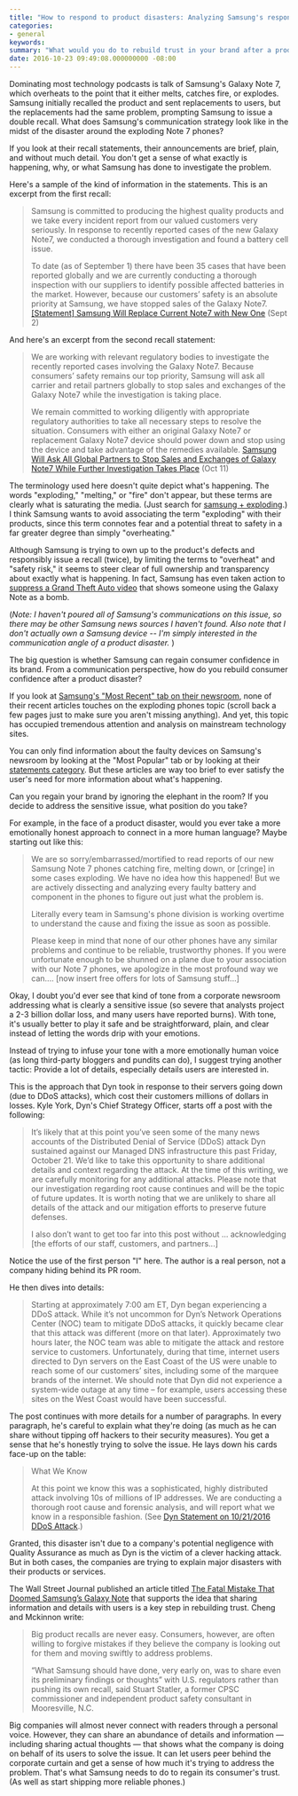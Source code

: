 ```yaml
---
title: "How to respond to product disasters: Analyzing Samsung's response to their exploding phones in contrast to Dyn's response to the DDoS attack"
categories:
- general
keywords: 
summary: "What would you do to rebuild trust in your brand after a product disaster like Samsung's exploding phones? I looked at Samsung's recall notice and newsroom articles to see what strategies they employed, but I found the communication brief, plain, and short of any detail that would help rekindle trust. If company's want to gain user trust, they must share more information and details with users, as Dyn did in their company blog posts after the recent DDoS attacks."
date: 2016-10-23 09:49:08.000000000 -08:00
---
```


Dominating most technology podcasts is talk of Samsung's Galaxy Note 7, which overheats to the point that it either melts, catches fire, or explodes. Samsung initially recalled the product and sent replacements to users, but the replacements had the same problem, prompting Samsung to issue a double recall. What does Samsung's communication strategy look like in the midst of the disaster around the exploding Note 7 phones?

If you look at their recall statements, their announcements are brief, plain, and without much detail. You don't get a sense of what exactly is happening, why, or what Samsung has done to investigate the problem.

Here's a sample of the kind of information in the statements. This is an excerpt from the first recall: 

>Samsung is committed to producing the highest quality products and we take every incident report from our valued customers very seriously. In response to recently reported cases of the new Galaxy Note7, we conducted a thorough investigation and found a battery cell issue.
>
>To date (as of September 1) there have been 35 cases that have been reported globally and we are currently conducting a thorough inspection with our suppliers to identify possible affected batteries in the market. However, because our customers’ safety is an absolute priority at Samsung, we have stopped sales of the Galaxy Note7. [[Statement] Samsung Will Replace Current Note7 with New One](https://news.samsung.com/global/statement-on-galaxy-note7) (Sept 2)

And here's an excerpt from the second recall statement:

>We are working with relevant regulatory bodies to investigate the recently reported cases involving the Galaxy Note7. Because consumers’ safety remains our top priority, Samsung will ask all carrier and retail partners globally to stop sales and exchanges of the Galaxy Note7 while the investigation is taking place.
> 
>We remain committed to working diligently with appropriate regulatory authorities to take all necessary steps to resolve the situation. Consumers with either an original Galaxy Note7 or replacement Galaxy Note7 device should power down and stop using the device and take advantage of the remedies available. [Samsung Will Ask All Global Partners to Stop Sales and Exchanges of Galaxy Note7 While Further Investigation Takes Place](https://news.samsung.com/global/samsung-will-ask-all-global-partners-to-stop-sales-and-exchanges-of-galaxy-note7-while-further-investigation-takes-place) (Oct 11)

The terminology used here doesn't quite depict what's happening. The words "exploding," "melting," or "fire" don't appear, but these terms are clearly what is saturating the media. (Just search for [samsung + exploding](https://www.google.com/webhp?sourceid=chrome-instant&ion=1&espv=2&ie=UTF-8#q=samsung%20exploding).) I think Samsung wants to avoid associating the term "exploding" with their products, since this term connotes fear and a potential threat to safety in a far greater degree than simply "overheating." 

Although Samsung is trying to own up to the product's defects and responsibly issue a recall (twice), by limiting the terms to "overheat" and "safety risk," it seems to steer clear of full ownership and transparency about exactly what is happening. In fact, Samsung has even taken action to [suppress a Grand Theft Auto video](http://www.theverge.com/2016/10/19/13333386/samsung-galaxy-note-7-gta-mod-youtube-takedown) that shows someone using the Galaxy Note as a bomb.

(*Note: I haven't poured all of Samsung's communications on this issue, so there may be other Samsung news sources I haven't found. Also note that I don't actually own a Samsung device -- I'm simply interested in the communication angle of a product disaster.* )

The big question is whether Samsung can regain consumer confidence in its brand. From a communication perspective, how do you rebuild consumer confidence after a product disaster? 

If you look at [Samsung's "Most Recent" tab on their newsroom](https://news.samsung.com/global/), none of their recent articles touches on the exploding phones topic (scroll back a few pages just to make sure you aren't missing anything). And yet, this topic has occupied tremendous attention and analysis on mainstream technology sites. 

You can only find information about the faulty devices on Samsung's newsroom by looking at the "Most Popular" tab or by looking at their [statements category](https://news.samsung.com/global/category/press-resources/issuesfacts/statements). But these articles are way too brief to ever satisfy the user's need for more information about what's happening.

Can you regain your brand by ignoring the elephant in the room? If you decide to address the sensitive issue, what position do you take? 

For example, in the face of a product disaster, would you ever take a more emotionally honest approach to connect in a more human language? Maybe starting out like this:

> We are so sorry/embarrassed/mortified to read reports of our new Samsung Note 7 phones catching fire, melting down, or [cringe] in some cases exploding. We have no idea how this happened! But we are actively dissecting and analyzing every faulty battery and component in the phones to figure out just what the problem is. 
> 
> Literally every team in Samsung's phone division is working overtime to understand the cause and fixing the issue as soon as possible. 
>
> Please keep in mind that none of our other phones have any similar problems and continue to be reliable, trustworthy phones. If you were unfortunate enough to be shunned on a plane due to your association with our Note 7 phones, we apologize in the most profound way we can.... [now insert free offers for lots of Samsung stuff...]

Okay, I doubt you'd ever see that kind of tone from a corporate newsroom addressing what is clearly a sensitive issue (so severe that analysts project a 2-3 billion dollar loss, and many users have reported burns). With tone, it's usually better to play it safe and be straightforward, plain, and clear instead of letting the words drip with your emotions. 

Instead of trying to infuse your tone with a more emotionally human voice (as long third-party bloggers and pundits can do), I suggest trying another tactic: Provide a lot of details, especially details users are interested in.

This is the approach that Dyn took in response to their servers going down (due to DDoS attacks), which cost their customers millions of dollars in losses. Kyle York, Dyn's Chief Strategy Officer, starts off a post with the following:

> It’s likely that at this point you’ve seen some of the many news accounts of the Distributed Denial of Service (DDoS) attack Dyn sustained against our Managed DNS infrastructure this past Friday, October 21. We’d like to take this opportunity to share additional details and context regarding the attack. At the time of this writing, we are carefully monitoring for any additional attacks. Please note that our investigation regarding root cause continues and will be the topic of future updates. It is worth noting that we are unlikely to share all details of the attack and our mitigation efforts to preserve future defenses.
>  
>  I also don’t want to get too far into this post without ... acknowledging [the efforts of our staff, customers, and partners...]
 
Notice the use of the first person "I" here. The author is a real person, not a company hiding behind its PR room.

He then dives into details:

>Starting at approximately 7:00 am ET, Dyn began experiencing a DDoS attack. While it’s not uncommon for Dyn’s Network Operations Center (NOC) team to mitigate DDoS attacks, it quickly became clear that this attack was different (more on that later). Approximately two hours later, the NOC team was able to mitigate the attack and restore service to customers. Unfortunately, during that time, internet users directed to Dyn servers on the East Coast of the US were unable to reach some of our customers’ sites, including some of the marquee brands of the internet. We should note that Dyn did not experience a system-wide outage at any time – for example, users accessing these sites on the West Coast would have been successful.

The post continues with more details for a number of paragraphs. In every paragraph, he's careful to explain what they're doing (as much as he can share without tipping off hackers to their security measures). You get a sense that he's honestly trying to solve the issue. He lays down his cards face-up on the table:

> What We Know
> 
> At this point we know this was a sophisticated, highly distributed attack involving 10s of millions of IP addresses. We are conducting a thorough root cause and forensic analysis, and will report what we know in a responsible fashion. (See [Dyn Statement on 10/21/2016 DDoS Attack](http://hub.dyn.com/dyn-blog/dyn-statement-on-10-21-2016-ddos-attack).)
  
Granted, this disaster isn't due to a company's potential negligence with Quality Assurance as much as Dyn is the victim of a clever hacking attack. But in both cases, the companies are trying to explain major disasters with their products or services.

The Wall Street Journal published an article titled [The Fatal Mistake That Doomed Samsung’s Galaxy Note](http://www.wsj.com/articles/the-fatal-mistake-that-doomed-samsungs-galaxy-note-1477248978) that supports the idea that sharing information and details with users is a key step in rebuilding trust. Cheng and Mckinnon write:

> Big product recalls are never easy. Consumers, however, are often willing to forgive mistakes if they believe the company is looking out for them and moving swiftly to address problems.
>
> “What Samsung should have done, very early on, was to share even its preliminary findings or thoughts” with U.S. regulators rather than pushing its own recall, said Stuart Statler, a former CPSC commissioner and independent product safety consultant in Mooresville, N.C.

Big companies will almost never connect with readers through a personal voice. However, they can share an abundance of details and information &mdash; including sharing actual thoughts &mdash; that shows what the company is doing on behalf of its users to solve the issue. It can let users peer behind the corporate curtain and get a sense of how much it's trying to address the problem. That's what Samsung needs to do to regain its consumer's trust. (As well as start shipping more reliable phones.)
